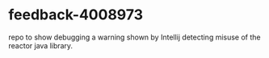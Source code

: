 # feedback-4008973

repo to show debugging a warning shown by Intellij detecting misuse of the reactor java library.
